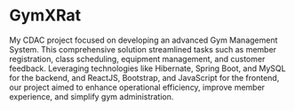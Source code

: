 # GymXRat
My CDAC project focused on developing an advanced Gym Management System. This comprehensive solution streamlined tasks such as member registration, class scheduling, equipment management, and customer feedback. Leveraging technologies like Hibernate, Spring Boot, and MySQL for the backend, and ReactJS, Bootstrap, and JavaScript for the frontend, our project aimed to enhance operational efficiency, improve member experience, and simplify gym administration.
